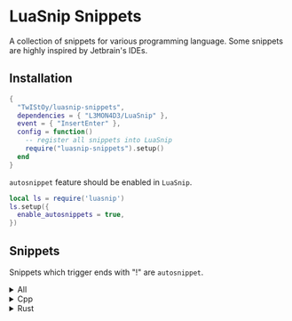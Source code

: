 # LuaSnip Snippets

A collection of snippets for various programming language. Some snippets are
highly inspired by Jetbrain's IDEs.

## Installation

```lua
{
  "TwIStOy/luasnip-snippets",
  dependencies = { "L3MON4D3/LuaSnip" },
  event = { "InsertEnter" },
  config = function()
    -- register all snippets into LuaSnip
    require("luasnip-snippets").setup()
  end
}
```

`autosnippet` feature should be enabled in `LuaSnip`.

```lua
local ls = require('luasnip')
ls.setup({
  enable_autosnippets = true,
})
```

## Snippets

Snippets which trigger ends with "!" are `autosnippet`.

<details>
<summary>All</summary>

#### Normal Snippets

|  Trig   | Desc                               |
| :-----: | ---------------------------------- |
| `todo`  | Expand to linewise `TODO` comment  |
| `fixme` | Expand to linewise `FIXME` comment |
| `note`  | Expand to linewise `NOTE` comment  |

</details>

<details>
<summary>Cpp</summary>

#### Normal Snippets

|    Trig    | Desc                                                                                             |       Context Required        |
| :--------: | ------------------------------------------------------------------------------------------------ | :---------------------------: |
|  `ctor!`   | Expand to default constructor                                                                    |           In Class            |
|  `dtor!`   | Expand to default destructor                                                                     |           In Class            |
|   `cc!`    | Expand to default copy constructor                                                               |           In Class            |
|   `mv!`    | Expand to default move constructor                                                               |           In Class            |
|   `ncc!`   | Expand to delete copy constructor                                                                |           In Class            |
|   `nmv!`   | Expand to delete move constructor                                                                |           In Class            |
|   `ncm!`   | Expand to delete copy and move constructor                                                       |           In Class            |
|    `fn`    | Expand to lambda function in argument list or function body, otherwise expand to normal function |              No               |
| `\|trans`  | Expand to ranges::views::transform pipe.                                                         |              No               |
| `\|filter` | Expand to ranges::views::filter pipe.                                                            |              No               |
|   `cpo`    | Expand to customize point object.                                                                |              No               |
|   `once`   | Expand to `pragma once` marker at the front of the file.                                         | All lines before are comments |

#### Postfix Snippets

```scheme
[
  (identifier)
  (field_identifier)
] @indent

[
  (call_expression)
  (identifier)
  (template_function)
  (subscript_expression)
  (field_expression)
  (user_defined_literal)
] @any_expr
```

|   Trig    | Desc (placehoder: `?`)                                             | Expr before cursor |
| :-------: | ------------------------------------------------------------------ | :----------------: |
|   `.be`   | Expand to begin and end exprs                                      |     `any_expr`     |
|   `.mv`   | Wraps with `std::move(?)`                                          |     `any_expr`     |
|  `.fwd`   | Wraps with `std::forward<decltype(?)>(?)`                          |     `any_expr`     |
|  `.val`   | Wraps with `std::declval<?>()`                                     |     `any_expr`     |
|   `.dt`   | Wraps with `decltype(?)`                                           |     `any_expr`     |
|   `.uu`   | Wraps with `(void)?`                                               |     `any_expr`     |
|   `.ts`   | Switch indent's coding style between `CamelCase` and `snake_case`. |      `indent`      |
|   `.sc`   | Wraps with `static_cast<>(?)`                                      |     `any_expr`     |
| `.single` | Wraps with `ranges::views::single(?)`                              |     `any_expr`     |

</details>

<details>
<summary>Rust</summary>

#### Postfix Snippets

```scheme
[
  (struct_expression)
  (call_expression)
  (identifier)
  (field_expression)
] @expr

[
  (struct_expression)
  (call_expression)
  (identifier)
  (field_expression)

  (generic_type)
  (scoped_type_identifier)
  (reference_type)
] @expr_or_type
```

|    Trig    | Desc (placehoder: `?`)                                     | Expr before cursor |
| :--------: | ---------------------------------------------------------- | :----------------: |
|   `.rc`    | Wraps with `Rc::new(?)` if expr, `Rc<?>` if type           |   `expr_or_type`   |
|   `.arc`   | Wraps with `Arc::new(?)` if expr, `Arc<?>` if type         |   `expr_or_type`   |
|   `.box`   | Wraps with `Box::new(?)` if expr, `Box<?>` if type         |   `expr_or_type`   |
|   `.mu`    | Wraps with `Mutex::new(?)` if expr, `Mutex<?>` if type     |   `expr_or_type`   |
|   `.rw`    | Wraps with `RwLock::new(?)` if expr, `RwLock<?>` if type   |   `expr_or_type`   |
|  `.cell`   | Wraps with `Cell::new(?)` if expr, `Cell<?>` if type       |   `expr_or_type`   |
| `.refcell` | Wraps with `RefCell::new(?)` if expr, `RefCell<?>` if type |   `expr_or_type`   |
|   `.ref`   | Wraps with `&?`                                            |       `expr`       |
|  `.refm`   | Wraps with `&mut ?`                                        |       `expr`       |
|   `.ok`    | Wraps with `Ok(?)`                                         |       `expr`       |
|   `.err`   | Wraps with `Err(?)`                                        |       `expr`       |
|  `.some`   | Wraps with `Some(?)`                                       |       `expr`       |
| `.println` | Wraps with `println!("{:?}", ?)`                           |       `expr`       |

</details>
